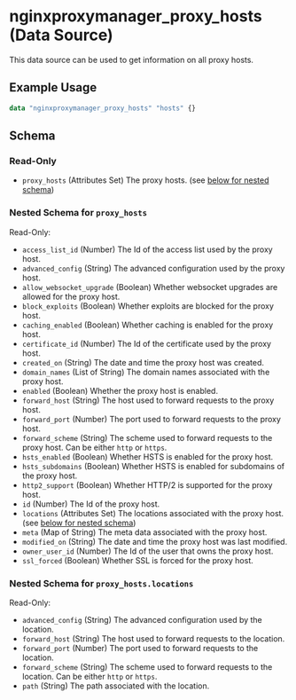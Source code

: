 ﻿---
# generated by https://github.com/hashicorp/terraform-plugin-docs
page_title: "nginxproxymanager_proxy_hosts Data Source - nginxproxymanager"
subcategory: "Hosts"
description: |-
  This data source can be used to get information on all proxy hosts.
---

# nginxproxymanager_proxy_hosts (Data Source)

This data source can be used to get information on all proxy hosts.


## Example Usage

```terraform
data "nginxproxymanager_proxy_hosts" "hosts" {}
```

<!-- schema generated by tfplugindocs -->
## Schema

### Read-Only

- `proxy_hosts` (Attributes Set) The proxy hosts. (see [below for nested schema](#nestedatt--proxy_hosts))

<a id="nestedatt--proxy_hosts"></a>
### Nested Schema for `proxy_hosts`

Read-Only:

- `access_list_id` (Number) The Id of the access list used by the proxy host.
- `advanced_config` (String) The advanced configuration used by the proxy host.
- `allow_websocket_upgrade` (Boolean) Whether websocket upgrades are allowed for the proxy host.
- `block_exploits` (Boolean) Whether exploits are blocked for the proxy host.
- `caching_enabled` (Boolean) Whether caching is enabled for the proxy host.
- `certificate_id` (Number) The Id of the certificate used by the proxy host.
- `created_on` (String) The date and time the proxy host was created.
- `domain_names` (List of String) The domain names associated with the proxy host.
- `enabled` (Boolean) Whether the proxy host is enabled.
- `forward_host` (String) The host used to forward requests to the proxy host.
- `forward_port` (Number) The port used to forward requests to the proxy host.
- `forward_scheme` (String) The scheme used to forward requests to the proxy host. Can be either `http` or `https`.
- `hsts_enabled` (Boolean) Whether HSTS is enabled for the proxy host.
- `hsts_subdomains` (Boolean) Whether HSTS is enabled for subdomains of the proxy host.
- `http2_support` (Boolean) Whether HTTP/2 is supported for the proxy host.
- `id` (Number) The Id of the proxy host.
- `locations` (Attributes Set) The locations associated with the proxy host. (see [below for nested schema](#nestedatt--proxy_hosts--locations))
- `meta` (Map of String) The meta data associated with the proxy host.
- `modified_on` (String) The date and time the proxy host was last modified.
- `owner_user_id` (Number) The Id of the user that owns the proxy host.
- `ssl_forced` (Boolean) Whether SSL is forced for the proxy host.

<a id="nestedatt--proxy_hosts--locations"></a>
### Nested Schema for `proxy_hosts.locations`

Read-Only:

- `advanced_config` (String) The advanced configuration used by the location.
- `forward_host` (String) The host used to forward requests to the location.
- `forward_port` (Number) The port used to forward requests to the location.
- `forward_scheme` (String) The scheme used to forward requests to the location. Can be either `http` or `https`.
- `path` (String) The path associated with the location.
